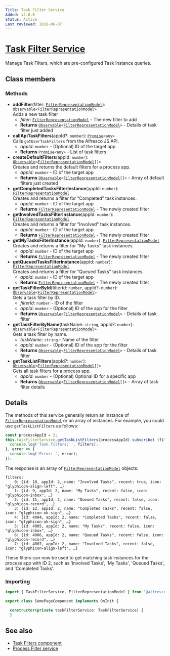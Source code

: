 ```yaml
---
Title: Task Filter Service
Added: v2.0.0
Status: Active
Last reviewed: 2018-06-07
---
```


# [Task Filter Service](../../lib/process-services/task-list/services/task-filter.service.ts "Defined in task-filter.service.ts")

Manage Task Filters, which are pre-configured Task Instance queries. 

## Class members

### Methods

-   **addFilter**(filter: [`FilterRepresentationModel`](../../lib/process-services/task-list/models/filter.model.ts)): [`Observable`](http://reactivex.io/documentation/observable.html)`<`[`FilterRepresentationModel`](../../lib/process-services/task-list/models/filter.model.ts)`>`<br/>
    Adds a new task filter
    -   _filter:_ [`FilterRepresentationModel`](../../lib/process-services/task-list/models/filter.model.ts)  - The new filter to add
    -   **Returns** [`Observable`](http://reactivex.io/documentation/observable.html)`<`[`FilterRepresentationModel`](../../lib/process-services/task-list/models/filter.model.ts)`>` - Details of task filter just added
-   **callApiTaskFilters**(appId?: `number`): [`Promise`](https://developer.mozilla.org/en-US/docs/Web/JavaScript/Guide/Using_promises)`<any>`<br/>
    Calls `getUserTaskFilters` from the Alfresco JS API.
    -   _appId:_ `number`  - (Optional) ID of the target app
    -   **Returns** [`Promise`](https://developer.mozilla.org/en-US/docs/Web/JavaScript/Guide/Using_promises)`<any>` - List of task filters
-   **createDefaultFilters**(appId: `number`): [`Observable`](http://reactivex.io/documentation/observable.html)`<`[`FilterRepresentationModel`](../../lib/process-services/task-list/models/filter.model.ts)`[]>`<br/>
    Creates and returns the default filters for a process app.
    -   _appId:_ `number`  - ID of the target app
    -   **Returns** [`Observable`](http://reactivex.io/documentation/observable.html)`<`[`FilterRepresentationModel`](../../lib/process-services/task-list/models/filter.model.ts)`[]>` - Array of default filters just created
-   **getCompletedTasksFilterInstance**(appId: `number`): [`FilterRepresentationModel`](../../lib/process-services/task-list/models/filter.model.ts)<br/>
    Creates and returns a filter for "Completed" task instances.
    -   _appId:_ `number`  - ID of the target app
    -   **Returns** [`FilterRepresentationModel`](../../lib/process-services/task-list/models/filter.model.ts) - The newly created filter
-   **getInvolvedTasksFilterInstance**(appId: `number`): [`FilterRepresentationModel`](../../lib/process-services/task-list/models/filter.model.ts)<br/>
    Creates and returns a filter for "Involved" task instances.
    -   _appId:_ `number`  - ID of the target app
    -   **Returns** [`FilterRepresentationModel`](../../lib/process-services/task-list/models/filter.model.ts) - The newly created filter
-   **getMyTasksFilterInstance**(appId: `number`): [`FilterRepresentationModel`](../../lib/process-services/task-list/models/filter.model.ts)<br/>
    Creates and returns a filter for "My Tasks" task instances.
    -   _appId:_ `number`  - ID of the target app
    -   **Returns** [`FilterRepresentationModel`](../../lib/process-services/task-list/models/filter.model.ts) - The newly created filter
-   **getQueuedTasksFilterInstance**(appId: `number`): [`FilterRepresentationModel`](../../lib/process-services/task-list/models/filter.model.ts)<br/>
    Creates and returns a filter for "Queued Tasks" task instances.
    -   _appId:_ `number`  - ID of the target app
    -   **Returns** [`FilterRepresentationModel`](../../lib/process-services/task-list/models/filter.model.ts) - The newly created filter
-   **getTaskFilterById**(filterId: `number`, appId?: `number`): [`Observable`](http://reactivex.io/documentation/observable.html)`<`[`FilterRepresentationModel`](../../lib/process-services/task-list/models/filter.model.ts)`>`<br/>
    Gets a task filter by ID.
    -   _filterId:_ `number`  - ID of the filter
    -   _appId:_ `number`  - (Optional) ID of the app for the filter
    -   **Returns** [`Observable`](http://reactivex.io/documentation/observable.html)`<`[`FilterRepresentationModel`](../../lib/process-services/task-list/models/filter.model.ts)`>` - Details of task filter
-   **getTaskFilterByName**(taskName: `string`, appId?: `number`): [`Observable`](http://reactivex.io/documentation/observable.html)`<`[`FilterRepresentationModel`](../../lib/process-services/task-list/models/filter.model.ts)`>`<br/>
    Gets a task filter by name.
    -   _taskName:_ `string`  - Name of the filter
    -   _appId:_ `number`  - (Optional) ID of the app for the filter
    -   **Returns** [`Observable`](http://reactivex.io/documentation/observable.html)`<`[`FilterRepresentationModel`](../../lib/process-services/task-list/models/filter.model.ts)`>` - Details of task filter
-   **getTaskListFilters**(appId?: `number`): [`Observable`](http://reactivex.io/documentation/observable.html)`<`[`FilterRepresentationModel`](../../lib/process-services/task-list/models/filter.model.ts)`[]>`<br/>
    Gets all task filters for a process app.
    -   _appId:_ `number`  - (Optional) Optional ID for a specific app
    -   **Returns** [`Observable`](http://reactivex.io/documentation/observable.html)`<`[`FilterRepresentationModel`](../../lib/process-services/task-list/models/filter.model.ts)`[]>` - Array of task filter details

## Details

The methods of this service generally return an instance of [`FilterRepresentationModel`](../../lib/process-services/task-list/models/filter.model.ts) or
an array of instances. For example, you could use `getTaskListFilters` as follows:

```ts
const processAppId = 2;
this.taskFilterService.getTaskListFilters(processAppId).subscribe( (filters: FilterRepresentationModel[]) => {
  console.log('Task filters: ', filters);
}, error => {
  console.log('Error: ', error);
});
```

The response is an array of [`FilterRepresentationModel`](../../lib/process-services/task-list/models/filter.model.ts) objects:

    filters:  
        0: {id: 10, appId: 2, name: "Involved Tasks", recent: true, icon: "glyphicon-align-left", …}
        1: {id: 9, appId: 2, name: "My Tasks", recent: false, icon: "glyphicon-inbox", …}
        2: {id: 11, appId: 2, name: "Queued Tasks", recent: false, icon: "glyphicon-record", …}
        3: {id: 12, appId: 2, name: "Completed Tasks", recent: false, icon: "glyphicon-ok-sign", …}
        4: {id: 4004, appId: 2, name: "Completed Tasks", recent: false, icon: "glyphicon-ok-sign", …}
        5: {id: 4005, appId: 2, name: "My Tasks", recent: false, icon: "glyphicon-inbox", …}
        6: {id: 4006, appId: 2, name: "Queued Tasks", recent: false, icon: "glyphicon-record", …}
        7: {id: 4007, appId: 2, name: "Involved Tasks", recent: false, icon: "glyphicon-align-left", …}

These filters can now be used to get matching task instances for the process app with ID 2, 
such as 'Involved Tasks', 'My Tasks', 'Queued Tasks', and 'Completed Tasks'.

### Importing

```ts
import { TaskFilterService, FilterRepresentationModel } from '@alfresco/adf-process-services';

export class SomePageComponent implements OnInit {

  constructor(private taskFilterService: TaskFilterService) {
  }
```

## See also

-   [Task Filters component](task-filters.component.md)
-   [Process Filter service](process-filter.service.md)
